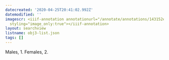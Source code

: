 ```yaml
---
datecreated: '2020-04-25T20:41:02.992Z'
datemodified: ''
imagescr: <iiif-annotation annotationurl="/annotate/annotations/143152ec-8735-11ea-890e-5254008afee6.json"
  styling="image_only:true"></iiif-annotation>
layout: searchview
listname: obj3-list.json
tags: []
---
```

Males, 1. Females, 2.